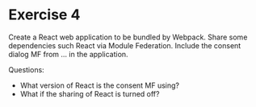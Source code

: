 # Exercise 4

Create a React web application to be bundled by Webpack. Share some dependencies such React via Module Federation.
Include the consent dialog MF from … in the application.

Questions:

* What version of React is the consent MF using?
* What if the sharing of React is turned off?
